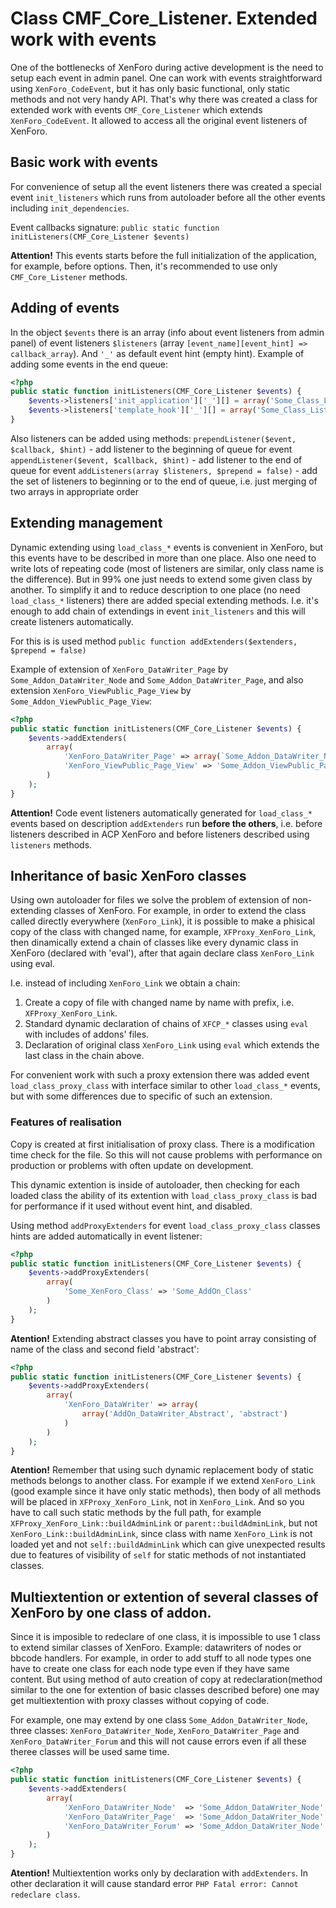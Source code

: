 Class CMF_Core_Listener. Extended work with events
==================================================
One of the bottlenecks of XenForo during active development is the need to setup each event in admin panel. One can work with events straightforward using `XenForo_CodeEvent`, but it has only basic functional, only static methods and not very handy API. That's why there was created a class for extended work with events `CMF_Core_Listener` which extends  `XenForo_CodeEvent`. It allowed to access all the original event listeners of XenForo.

Basic work with events
----------------------
For convenience of setup all the event listeners there was created a special event `init_listeners` which runs from autoloader before all the other events including `init_dependencies`.

Event callbacks signature:
`public static function initListeners(CMF_Core_Listener $events)`

**Attention!** This events starts before the full initialization of the application, for example, before options. Then, it's recommended to use only `CMF_Core_Listener` methods.

Adding of events
----------------
In the object `$events` there is an array (info about event listeners from admin panel) of event listeners `$listeners` (array `[event_name][event_hint] => callback_array`). And `'_'` as default event hint (empty hint).
Example of adding some events in the end queue:

~~~php
<?php
public static function initListeners(CMF_Core_Listener $events) {
	$events->listeners['init_application']['_'][] = array('Some_Class_Listener', 'initApplication');
	$events->listeners['template_hook']['_'][] = array('Some_Class_Listener', 'templateHook');
}
~~~
Also listeners can be added using methods:
`prependListener($event, $callback, $hint)` - add listener to the beginning of queue for event
`appendListener($event, $callback, $hint)` - add listener to the end of queue for event
`addListeners(array $listeners, $prepend = false)` - add the set of listeners to beginning or to the end of queue, i.e. just merging of two arrays in appropriate order

Extending management
--------------------
Dynamic extending using `load_class_*` events is convenient in XenForo, but this events have to be described in more than one place. Also one need to write lots of repeating code (most of listeners are similar, only class name is the difference). But in 99% one just needs to extend some given class by another.
To simplify it and to reduce description to one place (no need `load_class_*` listeners) there are added special extending methods. I.e. it's enough to add chain of extendings in event `init_listeners` and this will create listeners automatically.

For this is is used method
`public function addExtenders($extenders, $prepend = false)`

Example of extension of `XenForo_DataWriter_Page` by `Some_Addon_DataWriter_Node` and `Some_Addon_DataWriter_Page`, and also
extension `XenForo_ViewPublic_Page_View` by `Some_Addon_ViewPublic_Page_View`:

~~~php
<?php
public static function initListeners(CMF_Core_Listener $events) {
	$events->addExtenders(
		array(
            'XenForo_DataWriter_Page' => array(`Some_Addon_DataWriter_Node`, `Some_Addon_DataWriter_Page`),
            'XenForo_ViewPublic_Page_View' => 'Some_Addon_ViewPublic_Page_View'
        )
	);
}
~~~
**Attention!** Code event listeners automatically generated for `load_class_*` events based on description `addExtenders` run **before the others**, i.e. before listeners described in ACP XenForo and before listeners described using `listeners` methods.

Inheritance of basic XenForo classes
------------------------------------
Using own autoloader for files we solve the problem of extension of non-extending classes of XenForo.
For example, in order to extend the class called directly everywhere (`XenForo_Link`), it is possible to make a phisical copy of the class with changed name, for example, `XFProxy_XenForo_Link`, then dinamically extend a chain of classes like every dynamic class in XenForo (declared with 'eval'), after that again declare class `XenForo_Link` using eval.

I.e. instead of including `XenForo_Link` we obtain a chain:

1. Create a copy of file with changed name by name with prefix, i.e. `XFProxy_XenForo_Link`.
2. Standard dynamic declaration of chains of `XFCP_*` classes using `eval` with includes of addons' files.
3. Declaration of original class `XenForo_Link` using `eval` which extends the last class in the chain above.

For convenient work with such a proxy extension there was added event `load_class_proxy_class` with interface similar to other `load_class_*` events, but with some differences due to specific of such an extension.

### Features of realisation
Copy is created at first initialisation of proxy class. There is a modification time check for the file. So this will not cause problems with performance on production or problems with often update on development.

This dynamic extention is inside of autoloader, then checking for each loaded class the ability of its extention with `load_class_proxy_class` is bad for performance if it used without event hint, and disabled.

Using method `addProxyExtenders` for event `load_class_proxy_class` classes hints are added automatically in event listener:

~~~php
<?php
public static function initListeners(CMF_Core_Listener $events) {
	$events->addProxyExtenders(
		array(
	        'Some_XenForo_Class' => 'Some_AddOn_Class'
		)
	);
}
~~~

**Atention!** Extending abstract classes you have to point array consisting of name of the class and second field 'abstract':

~~~php
<?php
public static function initListeners(CMF_Core_Listener $events) {
	$events->addProxyExtenders(
		array(
			'XenForo_DataWriter' => array(
				array('AddOn_DataWriter_Abstract', 'abstract')
			)
		)
	);
}
~~~

**Atention!** Remember that using such dynamic replacement body of static methods belongs to another class.
For example if we extend `XenForo_Link` (good example since it have only static methods), then body of all methods will be placed in `XFProxy_XenForo_Link`, not in `XenForo_Link`. And so you have to call such static methods by the full path, for example `XFProxy_XenForo_Link::buildAdminLink` or `parent::buildAdminLink`, but not `XenForo_Link::buildAdminLink`, since class with name `XenForo_Link` is not loaded yet and not `self::buildAdminLink` which can give unexpected results due to features of visibility of `self` for static methods of not instantiated classes.

Multiextention or extention of several classes of XenForo by one class of addon.
--------------------------------------------------------------------------------
Since it is imposible to redeclare of one class, it is impossible to use 1 class to extend similar classes of XenForo. Example: datawriters of nodes or bbcode handlers. For example, in order to add stuff to all node types one have to create one class for each node type even if they have same content.
But using method of auto creation of copy at redeclaration(method similar to the one for extention of basic classes described before) one may get multiextention with proxy classes without copying of code.

For example, one may extend by one class `Some_Addon_DataWriter_Node`, three classes: `XenForo_DataWriter_Node`, `XenForo_DataWriter_Page` and `XenForo_DataWriter_Forum` and this will not cause errors even if all these theree classes will be used same timе.

~~~php
<?php
public static function initListeners(CMF_Core_Listener $events) {
	$events->addExtenders(
		array(
            'XenForo_DataWriter_Node'  => 'Some_Addon_DataWriter_Node',
            'XenForo_DataWriter_Page'  => 'Some_Addon_DataWriter_Node',
            'XenForo_DataWriter_Forum' => 'Some_Addon_DataWriter_Node'
        )
	);
}
~~~
**Atention!** Multiextention works only by declaration with `addExtenders`. In other declaration it will cause standard error `PHP Fatal error: Cannot redeclare class`.
